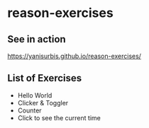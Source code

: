 # reason-exercises

## See in action

https://yanisurbis.github.io/reason-exercises/

## List of Exercises

* Hello World
* Clicker & Toggler
* Counter
* Click to see the current time
